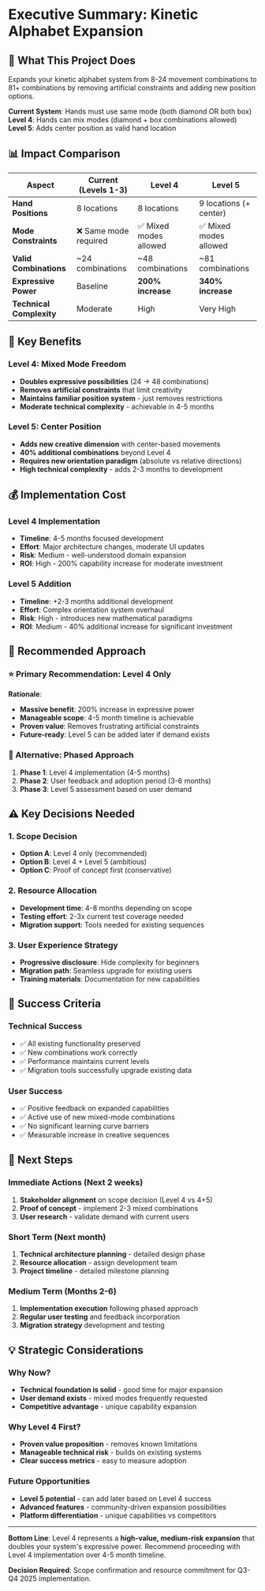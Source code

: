 # Executive Summary: Kinetic Alphabet Expansion

## 🎯 What This Project Does

Expands your kinetic alphabet system from 8-24 movement combinations to 81+ combinations by removing artificial constraints and adding new position options.

**Current System**: Hands must use same mode (both diamond OR both box)  
**Level 4**: Hands can mix modes (diamond + box combinations allowed)  
**Level 5**: Adds center position as valid hand location

## 📊 Impact Comparison

| Aspect                   | Current (Levels 1-3)  | Level 4                | Level 5                |
| ------------------------ | --------------------- | ---------------------- | ---------------------- |
| **Hand Positions**       | 8 locations           | 8 locations            | 9 locations (+ center) |
| **Mode Constraints**     | ❌ Same mode required | ✅ Mixed modes allowed | ✅ Mixed modes allowed |
| **Valid Combinations**   | ~24 combinations      | ~48 combinations       | ~81 combinations       |
| **Expressive Power**     | Baseline              | **200% increase**      | **340% increase**      |
| **Technical Complexity** | Moderate              | High                   | Very High              |

## 🎯 Key Benefits

### Level 4: Mixed Mode Freedom

- **Doubles expressive possibilities** (24 → 48 combinations)
- **Removes artificial constraints** that limit creativity
- **Maintains familiar position system** - just removes restrictions
- **Moderate technical complexity** - achievable in 4-5 months

### Level 5: Center Position

- **Adds new creative dimension** with center-based movements
- **40% additional combinations** beyond Level 4
- **Requires new orientation paradigm** (absolute vs relative directions)
- **High technical complexity** - adds 2-3 months to development

## 💰 Implementation Cost

### Level 4 Implementation

- **Timeline**: 4-5 months focused development
- **Effort**: Major architecture changes, moderate UI updates
- **Risk**: Medium - well-understood domain expansion
- **ROI**: High - 200% capability increase for moderate investment

### Level 5 Addition

- **Timeline**: +2-3 months additional development
- **Effort**: Complex orientation system overhaul
- **Risk**: High - introduces new mathematical paradigms
- **ROI**: Medium - 40% additional increase for significant investment

## 🎯 Recommended Approach

### ⭐ Primary Recommendation: Level 4 Only

**Rationale**:

- **Massive benefit**: 200% increase in expressive power
- **Manageable scope**: 4-5 month timeline is achievable
- **Proven value**: Removes frustrating artificial constraints
- **Future-ready**: Level 5 can be added later if demand exists

### 🔄 Alternative: Phased Approach

1. **Phase 1**: Level 4 implementation (4-5 months)
2. **Phase 2**: User feedback and adoption period (3-6 months)
3. **Phase 3**: Level 5 assessment based on user demand

## ⚠️ Key Decisions Needed

### 1. Scope Decision

- **Option A**: Level 4 only (recommended)
- **Option B**: Level 4 + Level 5 (ambitious)
- **Option C**: Proof of concept first (conservative)

### 2. Resource Allocation

- **Development time**: 4-8 months depending on scope
- **Testing effort**: 2-3x current test coverage needed
- **Migration support**: Tools needed for existing sequences

### 3. User Experience Strategy

- **Progressive disclosure**: Hide complexity for beginners
- **Migration path**: Seamless upgrade for existing users
- **Training materials**: Documentation for new capabilities

## 🚀 Success Criteria

### Technical Success

- ✅ All existing functionality preserved
- ✅ New combinations work correctly
- ✅ Performance maintains current levels
- ✅ Migration tools successfully upgrade existing data

### User Success

- ✅ Positive feedback on expanded capabilities
- ✅ Active use of new mixed-mode combinations
- ✅ No significant learning curve barriers
- ✅ Measurable increase in creative sequences

## 🎯 Next Steps

### Immediate Actions (Next 2 weeks)

1. **Stakeholder alignment** on scope decision (Level 4 vs 4+5)
2. **Proof of concept** - implement 2-3 mixed combinations
3. **User research** - validate demand with current users

### Short Term (Next month)

1. **Technical architecture planning** - detailed design phase
2. **Resource allocation** - assign development team
3. **Project timeline** - detailed milestone planning

### Medium Term (Months 2-6)

1. **Implementation execution** following phased approach
2. **Regular user testing** and feedback incorporation
3. **Migration strategy** development and testing

## 💡 Strategic Considerations

### Why Now?

- **Technical foundation is solid** - good time for major expansion
- **User demand exists** - mixed modes frequently requested
- **Competitive advantage** - unique capability expansion

### Why Level 4 First?

- **Proven value proposition** - removes known limitations
- **Manageable technical risk** - builds on existing systems
- **Clear success metrics** - easy to measure adoption

### Future Opportunities

- **Level 5 potential** - can add later based on Level 4 success
- **Advanced features** - community-driven expansion possibilities
- **Platform differentiation** - unique capabilities vs competitors

---

**Bottom Line**: Level 4 represents a **high-value, medium-risk expansion** that doubles your system's expressive power. Recommend proceeding with Level 4 implementation over 4-5 month timeline.

**Decision Required**: Scope confirmation and resource commitment for Q3-Q4 2025 implementation.
